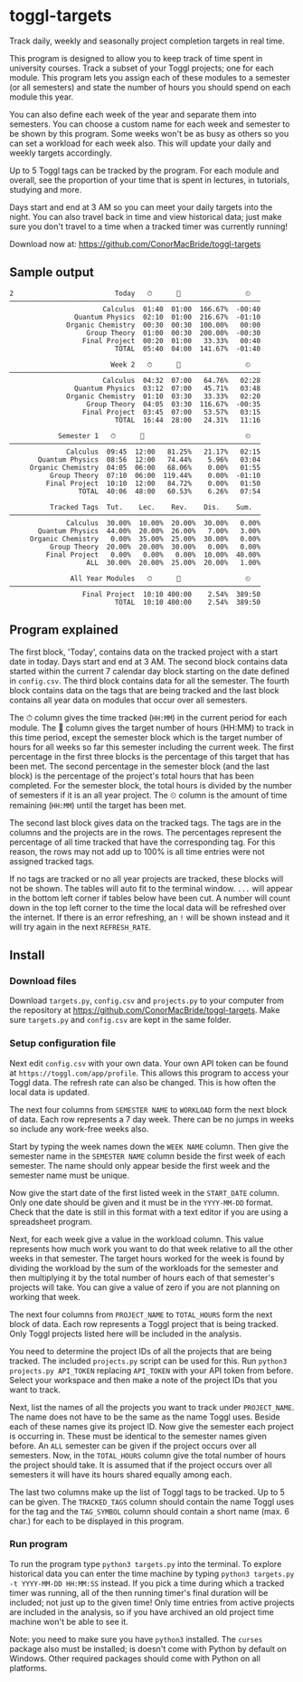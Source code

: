 # toggl-targets
Track daily, weekly and seasonally project completion targets in real time.

This program is designed to allow you to keep track of time spent in university courses. Track a subset of your Toggl projects; one for each module. This program lets you assign each of these modules to a semester (or all semesters) and state the number of hours you should spend on each module this year.

You can also define each week of the year and separate them into semesters. You can choose a custom name for each week and semester to be shown by this program. Some weeks won't be as busy as others so you can set a workload for each week also. This will update your daily and weekly targets accordingly.

Up to 5 Toggl tags can be tracked by the program. For each module and overall, see the proportion of your time that is spent in lectures, in tutorials, studying and more.

Days start and end at 3 AM so you can meet your daily targets into the night. You can also travel back in time and view historical data; just make sure you don't travel to a time when a tracked timer was currently running!

Download now at: https://github.com/ConorMacBride/toggl-targets

## Sample output

```
2                         Today   ⏱      🎯                ⏲
──────────────────────────────────────────────────────────────
                       Calculus  01:40  01:00  166.67%  -00:40
                Quantum Physics  02:10  01:00  216.67%  -01:10
              Organic Chemistry  00:30  00:30  100.00%   00:00
                   Group Theory  01:00  00:30  200.00%  -00:30
                  Final Project  00:20  01:00   33.33%   00:40
                          TOTAL  05:40  04:00  141.67%  -01:40

                         Week 2   ⏱      🎯                ⏲
──────────────────────────────────────────────────────────────
                       Calculus  04:32  07:00   64.76%   02:28
                Quantum Physics  03:12  07:00   45.71%   03:48
              Organic Chemistry  01:10  03:30   33.33%   02:20
                   Group Theory  04:05  03:30  116.67%  -00:35
                  Final Project  03:45  07:00   53.57%   03:15
                          TOTAL  16:44  28:00   24.31%   11:16

            Semester 1   ⏱      🎯                         ⏲
──────────────────────────────────────────────────────────────
              Calculus  09:45  12:00   81.25%   21.17%   02:15
       Quantum Physics  08:56  12:00   74.44%    5.96%   03:04
     Organic Chemistry  04:05  06:00   68.06%    0.00%   01:55
          Group Theory  07:10  06:00  119.44%    0.00%  -01:10
         Final Project  10:10  12:00   84.72%    0.00%   01:50
                 TOTAL  40:06  48:00   60.53%    6.26%   07:54

          Tracked Tags  Tut.    Lec.    Rev.    Dis.    Sum.
──────────────────────────────────────────────────────────────
              Calculus  30.00%  10.00%  20.00%  30.00%   0.00%
       Quantum Physics  44.00%  20.00%  26.00%   7.00%   3.00%
     Organic Chemistry   0.00%  35.00%  25.00%  30.00%   0.00%
          Group Theory  20.00%  20.00%  30.00%   0.00%   0.00%
         Final Project   0.00%   0.00%   0.00%  10.00%  40.00%
                   ALL  30.00%  20.00%  25.00%  20.00%   1.00%

               All Year Modules   ⏱      🎯                ⏲
──────────────────────────────────────────────────────────────
                  Final Project  10:10 400:00    2.54%  389:50
                          TOTAL  10:10 400:00    2.54%  389:50
```
## Program explained
The first block, 'Today', contains data on the tracked project with a start date in today. Days start and end at 3 AM. The second block contains data started within the current 7 calendar day block starting on the date defined in `config.csv`. The third block contains data for all the semester. The fourth block contains data on the tags that are being tracked and the last block contains all year data on modules that occur over all semesters.

The ⏱ column gives the time tracked (`HH:MM`) in the current period for each module. The 🎯 column gives the target number of hours (HH:MM) to track in this time period, except the semester block which is the target number of hours for all weeks so far this semester including the current week. The first percentage in the first three blocks is the percentage of this target that has been met. The second percentage in the semester block (and the last block) is the percentage of the project's total hours that has been completed. For the semester block, the total hours is divided by the number of semesters if it is an all year project. The ⏲ column is the amount of time remaining (`HH:MM`) until the target has been met.

The second last block gives data on the tracked tags. The tags are in the columns and the projects are in the rows. The percentages represent the percentage of all time tracked that have the corresponding tag. For this reason, the rows may not add up to 100% is all time entries were not assigned tracked tags.

If no tags are tracked or no all year projects are tracked, these blocks will not be shown. The tables will auto fit to the terminal window. `...` will appear in the bottom left corner if tables below have been cut. A number will count down in the top left corner to the time the local data will be refreshed over the internet. If there is an error refreshing, an `!` will be shown instead and it will try again in the next `REFRESH_RATE`.

## Install

### Download files
Download `targets.py`, `config.csv` and `projects.py` to your computer from the repository at https://github.com/ConorMacBride/toggl-targets. Make sure `targets.py` and `config.csv` are kept in the same folder.

### Setup configuration file
Next edit `config.csv` with your own data. Your own API token can be found at `https://toggl.com/app/profile`. This allows this program to access your Toggl data. The refresh rate can also be changed. This is how often the local data is updated.

The next four columns from `SEMESTER NAME` to `WORKLOAD` form the next block of data. Each row represents a 7 day week. There can be no jumps in weeks so include any work-free weeks also. 

Start by typing the week names down the `WEEK NAME` column. Then give the semester name in the `SEMESTER NAME` column beside the first week of each semester. The name should only appear beside the first week and the semester name must be unique. 

Now give the start date of the first listed week in the `START_DATE` column. Only one date should be given and it must be in the `YYYY-MM-DD` format. Check that the date is still in this format with a text editor if you are using a spreadsheet program.

Next, for each week give a value in the workload column. This value represents how much work you want to do that week relative to all the other weeks in that semester. The target hours worked for the week is found by dividing the workload by the sum of the workloads for the semester and then multiplying it by the total number of hours each of that semester's projects will take. You can give a value of zero if you are not planning on working that week.

The next four columns from `PROJECT_NAME` to `TOTAL_HOURS` form the next block of data. Each row represents a Toggl project that is being tracked. Only Toggl projects listed here will be included in the analysis.

You need to determine the project IDs of all the projects that are being tracked. The included `projects.py` script can be used for this. Run `python3 projects.py API_TOKEN` replacing `API_TOKEN` with your API token from before. Select your workspace and then make a note of the project IDs that you want to track.

Next, list the names of all the projects you want to track under `PROJECT_NAME`. The name does not have to be the same as the name Toggl uses. Beside each of these names give its project ID. Now give the semester each project is occurring in. These must be identical to the semester names given before. An `ALL` semester can be given if the project occurs over all semesters. Now, in the `TOTAL_HOURS` column give the total number of hours the project should take. It is assumed that if the project occurs over all semesters it will have its hours shared equally among each.

The last two columns make up the list of Toggl tags to be tracked. Up to 5 can be given. The `TRACKED_TAGS` column should contain the name Toggl uses for the tag and the `TAG_SYMBOL` column should contain a short name (max. 6 char.) for each to be displayed in this program.

### Run program
To run the program type `python3 targets.py` into the terminal. To explore historical data you can enter the time machine by typing `python3 targets.py -t YYYY-MM-DD HH:MM:SS` instead. If you pick a time during which a tracked timer was running, all of the then running timer's final duration will be included; not just up to the given time! Only time entries from active projects are included in the analysis, so if you have archived an old project time machine won't be able to see it.

Note: you need to make sure you have `python3` installed. The `curses` package also must be installed; is doesn't come with Python by default on Windows. Other required packages should come with Python on all platforms.
